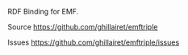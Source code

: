 RDF Binding for EMF.

Source https://github.com/ghillairet/emftriple

Issues https://github.com/ghillairet/emftriple/issues

